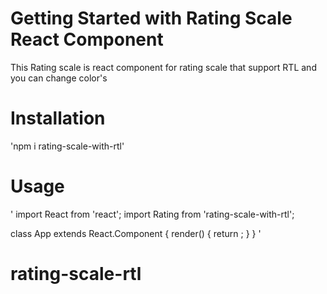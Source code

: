 # Getting Started with Rating Scale React Component 

This Rating scale is react component for rating scale that support RTL and you can change color's 

# Installation

'npm i rating-scale-with-rtl'

# Usage

'
import React from 'react';
import Rating  from 'rating-scale-with-rtl';
 
class App extends React.Component {
    render() {
        return <Rating />;
    }
}
'
# rating-scale-rtl
